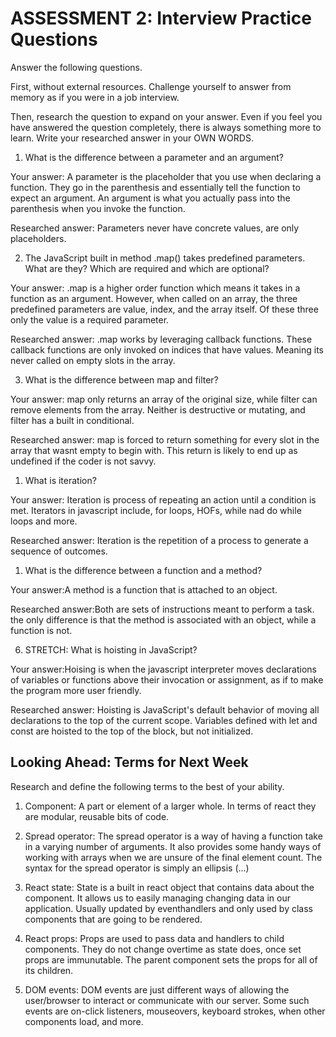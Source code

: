 # ASSESSMENT 2: Interview Practice Questions

Answer the following questions.

First, without external resources. Challenge yourself to answer from memory as if you were in a job interview.

Then, research the question to expand on your answer. Even if you feel you have answered the question completely, there is always something more to learn. Write your researched answer in your OWN WORDS.

1. What is the difference between a parameter and an argument?

Your answer: A parameter is the placeholder that you use when declaring a function. They go in the parenthesis and essentially tell the function to expect an argument. An argument is what you actually pass into the parenthesis when you invoke the function.

Researched answer: Parameters never have concrete values, are only placeholders.

2. The JavaScript built in method .map() takes predefined parameters. What are they? Which are required and which are optional?

Your answer: .map is a higher order function which means it takes in a function as an argument. However, when called on an array, the three predefined parameters are value, index, and the array itself. Of these three only the value is a required parameter.

Researched answer: .map works by leveraging callback functions. These callback functions are only invoked on indices that have values. Meaning its never called on empty slots in the array.

3. What is the difference between map and filter?

Your answer: map only returns an array of the original size, while filter can remove elements from the array. Neither is destructive or mutating, and filter has a built in conditional.

Researched answer: map is forced to return something for every slot in the array that wasnt empty to begin with. This return is likely to end up as undefined if the coder is not savvy.

1. What is iteration?

Your answer: Iteration is process of repeating an action until a condition is met. Iterators in javascript include, for loops, HOFs, while nad do while loops and more.

Researched answer: Iteration is the repetition of a process to generate a sequence of outcomes. 

1. What is the difference between a function and a method?

Your answer:A method is a function that is attached to an object. 

Researched answer:Both are sets of instructions meant to perform a task. the only difference is that the method is associated with an object, while a function is not.

6. STRETCH: What is hoisting in JavaScript?

Your answer:Hoising is when the javascript interpreter moves declarations of variables or functions above their invocation or assignment, as if to make the program more user friendly.

Researched answer: Hoisting is JavaScript's default behavior of moving all declarations to the top of the current scope. Variables defined with let and const are hoisted to the top of the block, but not initialized. 

## Looking Ahead: Terms for Next Week

Research and define the following terms to the best of your ability.

1. Component: A part or element of a larger whole. In terms of react they are modular, reusable bits of code. 

2. Spread operator: The spread operator is a way of having a function take in a varying number of arguments. It also provides some handy ways of working with arrays when we are unsure of the final element count. The syntax for the spread operator is simply an ellipsis (...)

3. React state: State is a built in react object that contains data about the component. It allows us to easily managing changing data in our application. Usually updated by eventhandlers and only used by class components that are going to be rendered.

4. React props: Props are used to pass data and handlers to child components. They do not change overtime as state does, once set props are immunutable. The parent component sets the props for all of its children.

5. DOM events: DOM events are just different ways of allowing the user/browser to interact or communicate with our server. Some such events are on-click listeners, mouseovers, keyboard strokes, when other components load, and more.
